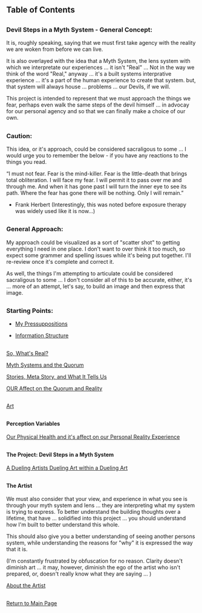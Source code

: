 ## Table of Contents

##

### Devil Steps in a Myth System - General Concept:


It is, roughly speaking, saying that we must first take agency with the reality we are woken from before we can live. 

It is also overlayed with the idea that a Myth System, the lens system with which we interpretate our experiences ... it isn't "Real" ... Not in the way we think of the word "Real," anyway ... it's a built systems interprative experience ... it's a part of the human experience to create that system. but, that system will always house ... problems ... our Devils, if we will.  

This project is intended to represent that we must approach the things we fear, perhaps even walk the same steps of the devil himself ... in advocay for our personal agency and so that we can finally make a choice of our own.

##

### Caution: 

This idea, or it's approach, could be considered sacraligous to some ... I would urge you to remember the below - if you have any reactions to the things you read. 

“I must not fear. Fear is the mind-killer. Fear is the little-death that brings total obliteration. I will face my fear. I will permit it to pass over me and through me. And when it has gone past I will turn the inner eye to see its path. Where the fear has gone there will be nothing. Only I will remain.” 

- Frank Herbert
            (Interestingly, this was noted before exposure therapy was widely used like it is now...) 


##

### General Approach:
            
 My approach could be visualized as a sort of "scatter shot" to getting everything I need in one place. I don't want to over think it too much, so expect some grammer and spelling issues while it's being put together. I'll re-review once it's complete and correct it. 
 
 As well, the things I'm attempting to articulate could be considered sacraligous to some ... I don't consider all of this to be accurate, either, it's ... more of an attempt, let's say, to build an image and then express that image.       

##

### Starting Points:
      
-  [My Pressuppositions](https://github.com/mycroftwilde/devil-steps-in-a-myth-system/tree/main/ref_guide/presupps)

-  [Information Structure](https://github.com/mycroftwilde/devil-steps-in-a-myth-system/tree/main/ref_guide/infostructure)


##

[So, What's Real?](https://github.com/mycroftwilde/devil-steps-in-a-myth-system/tree/main/ref_guide/reality) 

[Myth Systems and the Quorum](https://github.com/mycroftwilde/devil-steps-in-a-myth-system/tree/main/ref_guide/mythsystems)

[Stories, Meta Story, and What It Tells Us](https://github.com/mycroftwilde/devil-steps-in-a-myth-system/tree/main/ref_guide/story)

[OUR Affect on the Quorum and Reality](https://github.com/mycroftwilde/devil-steps-in-a-myth-system/tree/main/ref_guide/realitya)

##

[Art](https://github.com/mycroftwilde/devil-steps-in-a-myth-system/tree/main/ref_guide/art)

##

#### Perception Variables

[Our Physical Health and it's affect on our Personal Reality Experience](https://github.com/mycroftwilde/devil-steps-in-a-myth-system/tree/main/ref_guide/realityhealth)

##

#### The Project: Devil Steps in a Myth System 

[A Dueling Artists Dueling Art within a Dueling Art](https://github.com/mycroftwilde/devil-steps-in-a-myth-system/tree/main/ref_guide/method)

##

#### The Artist

We must also consider that your view, and experience in what you see is through your myth system and lens ... they are interpreting what my system is trying to express. To better understand the building thoughts over a lifetime, that have ... solidified into this project ... you should understand how I'm built to better understand this whole. 

This should also give you a better understanding of seeing another persons system, while understanding the reasons for "why" it is expressed the way that it is. 

(I'm constantly frustrated by obfuscation for no reason. Clarity doesn't diminish art ... it may, however, diminish the ego of the artist who isn't prepared, or, doesn't really know what they are saying ... )

[About the Artist](https://github.com/mycroftwilde/devil-steps-in-a-myth-system/tree/main/artist)

##

[Return to Main Page](https://github.com/mycroftwilde/devil-steps-in-a-myth-system/tree/main)
